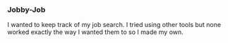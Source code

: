 ### Jobby-Job

I wanted to keep track of my job search. I tried using other tools but none worked exactly the way I wanted them to so I made my own.
